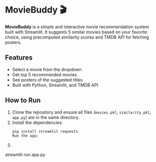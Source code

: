 # MovieBuddy 🎬

**MovieBuddy** is a simple and interactive movie recommendation system built with Streamlit. It suggests 5 similar movies based on your favorite choice, using precomputed similarity scores and TMDB API for fetching posters.

## Features

- Select a movie from the dropdown
- Get top 5 recommended movies
- See posters of the suggested titles
- Built with Python, Streamlit, and TMDB API

## How to Run

1. Clone the repository and ensure all files (`movies.pkl`, `similarity.pkl`, `app.py`) are in the same directory.
2. Install the dependencies:
   ```bash
   pip install streamlit requests
   Run the app:
3.
streamlit run app.py
